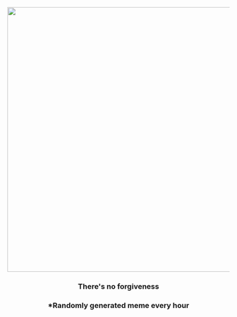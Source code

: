 <p align="center">
        <img src="https://i.redd.it/tzrhqdufd3s81.jpg" width="600" height="600">
        </p>
        <h3 align="center">There's no forgiveness</h3>
        <h3 align="center">*Randomly generated meme every hour</h3>
    